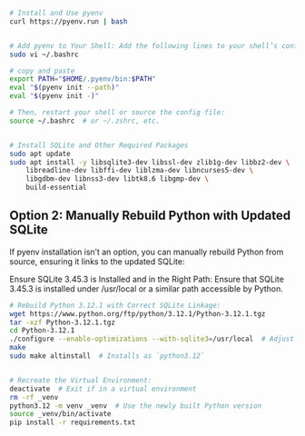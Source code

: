
```sh
# Install and Use pyenv
curl https://pyenv.run | bash


# Add pyenv to Your Shell: Add the following lines to your shell’s configuration file (~/.bashrc, ~/.zshrc, or similar):
sudo vi ~/.bashrc

# copy and paste
export PATH="$HOME/.pyenv/bin:$PATH"
eval "$(pyenv init --path)"
eval "$(pyenv init -)"

# Then, restart your shell or source the config file:
source ~/.bashrc  # or ~/.zshrc, etc.


# Install SQLite and Other Required Packages
sudo apt update
sudo apt install -y libsqlite3-dev libssl-dev zlib1g-dev libbz2-dev \
    libreadline-dev libffi-dev liblzma-dev libncurses5-dev \
    libgdbm-dev libnss3-dev libtk8.6 libgmp-dev \
    build-essential
```

## Option 2: Manually Rebuild Python with Updated SQLite
If pyenv installation isn’t an option, you can manually rebuild Python from source, ensuring it links to the updated SQLite:

Ensure SQLite 3.45.3 is Installed and in the Right Path: Ensure that SQLite 3.45.3 is installed under /usr/local or a similar path accessible by Python.

```sh
# Rebuild Python 3.12.1 with Correct SQLite Linkage: 
wget https://www.python.org/ftp/python/3.12.1/Python-3.12.1.tgz
tar -xzf Python-3.12.1.tgz
cd Python-3.12.1
./configure --enable-optimizations --with-sqlite3=/usr/local  # Adjust path if needed
make
sudo make altinstall  # Installs as `python3.12`


# Recreate the Virtual Environment:
deactivate  # Exit if in a virtual environment
rm -rf _venv
python3.12 -m venv _venv  # Use the newly built Python version
source _venv/bin/activate
pip install -r requirements.txt
```


